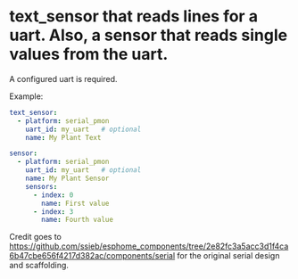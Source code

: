 # text_sensor that reads lines for a uart. Also, a sensor that reads single values from the uart.

A configured uart is required.

Example:
```yaml
text_sensor:
  - platform: serial_pmon
    uart_id: my_uart   # optional
    name: My Plant Text

sensor:
  - platform: serial_pmon
    uart_id: my_uart   # optional
    name: My Plant Sensor
    sensors:
      - index: 0
        name: First value
      - index: 3
        name: Fourth value
```

Credit goes to https://github.com/ssieb/esphome_components/tree/2e82fc3a5acc3d1f4ca6b47cbe656f4217d382ac/components/serial for the original serial design and scaffolding.